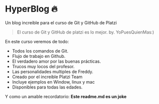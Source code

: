 # HyperBlog 🔥
Un blog increible para el curso de Git y GitHub de Platzi 

>El curso de Git y GitHub de platzi es lo mejor.
>  by. YoPuesQuienMas:)

En este curso veremos de todo: 
* Todos los comandos de Git.
* Flujo de trabajo en Github.
* El verdadero amor por las buenas prácticas.
* Trucos muy locos del profesor.
* Las personalidades multiples de Freddy.
* Creado por el increible Platzi Team
* Incluye ejemplos en Window, linux y mac
* Disponibles para todas las edades.

Y como un amable recordatorio: **Este readme.md es un joke**


